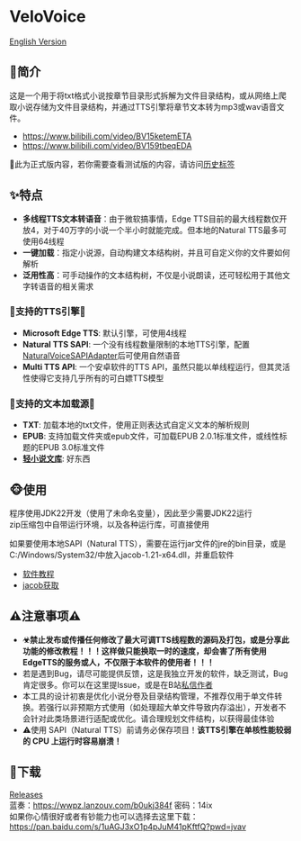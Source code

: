 # VeloVoice
[English Version](README.md)

## 📢简介

这是一个用于将txt格式小说按章节目录形式拆解为文件目录结构，或从网络上爬取小说存储为文件目录结构，并通过TTS引擎将章节文本转为mp3或wav语音文件。
- <https://www.bilibili.com/video/BV15ketemETA>
- <https://www.bilibili.com/video/BV159tbeqEDA>

🎐此为正式版内容，若你需要查看测试版的内容，请访问[历史标签](<https://github.com/Mai-Onsyn/VeloVoice/tree/Test-v0.6.2>)

## ✨特点

- **多线程TTS文本转语音**：由于微软搞事情，Edge TTS目前的最大线程数仅开放4，对于40万字的小说一个半小时就能完成。但本地的Natural TTS最多可使用64线程
- **一键加载**：指定小说源，自动构建文本结构树，并且可自定义你的文件要如何解析
- **泛用性高**：可手动操作的文本结构树，不仅是小说朗读，还可轻松用于其他文字转语音的相关需求

### 🧨支持的TTS引擎🧨
- **Microsoft Edge TTS**: 默认引擎，可使用4线程
- **Natural TTS SAPI**: 一个没有线程数量限制的本地TTS引擎，配置[NaturalVoiceSAPIAdapter](https://github.com/gexgd0419/NaturalVoiceSAPIAdapter)后可使用自然语音
- **Multi TTS API**: 一个安卓软件的TTS API，虽然只能以单线程运行，但其灵活性使得它支持几乎所有的可白嫖TTS模型
### 🎫支持的文本加载源🎫
- **TXT**: 加载本地的txt文件，使用正则表达式自定义文本的解析规则
- **EPUB**: 支持加载文件夹或epub文件，可加载EPUB 2.0.1标准文件，或线性标题的EPUB 3.0标准文件
- **[轻小说文库](https://www.wenku8.net/index.php)**: 好东西

## 🐵使用

程序使用JDK22开发（使用了未命名变量），因此至少需要JDK22运行   
zip压缩包中自带运行环境，以及各种运行库，可直接使用

如果要使用本地SAPI（Natural TTS），需要在运行jar文件的jre的bin目录，或是C:/Windows/System32/中放入jacob-1.21-x64.dll，并重启软件
- [软件教程](https://github.com/Mai-Onsyn/VeloVoice/wiki)
- [jacob获取](https://github.com/freemansoft/jacob-project/releases/tag/Root_B-1_21)

## ⚠注意事项⚠

- **☣禁止发布或传播任何修改了最大可调TTS线程数的源码及打包，或是分享此功能的修改教程！！！这样做只能换取一时的速度，却会害了所有使用EdgeTTS的服务或人，不仅限于本软件的使用者！！！**
- 若是遇到Bug，请尽可能提供反馈，这是我独立开发的软件，缺乏测试，Bug肯定很多。你可以在这里提Issue，或是在B站[私信作者](https://space.bilibili.com/544189344)
- 本工具的设计初衷是优化小说分卷及目录结构管理，不推荐仅用于单文件转换。若强行以非预期方式使用（如处理超大单文件导致内存溢出），开发者不会针对此类场景进行适配或优化。请合理规划文件结构，以获得最佳体验
- ⚠使用 SAPI（Natural TTS）前请务必保存项目！**该TTS引擎在单核性能较弱的 CPU 上运行时容易崩溃！**

## 🛴下载

[Releases](https://github.com/Mai-Onsyn/VeloVoice/releases)  
蓝奏：<https://wwpz.lanzouv.com/b0ukj384f> 密码：14ix  
如果你心情很好或者有钞能力也可以选择去这里下载：<https://pan.baidu.com/s/1uAGJ3xO1p4pJuM41pKftfQ?pwd=jvav>

